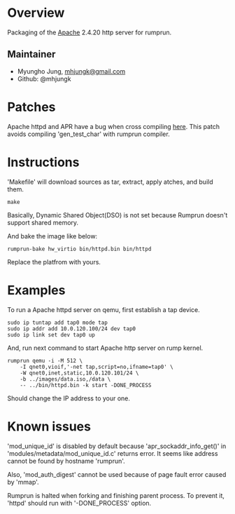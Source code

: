 Overview
========

Packaging of the [Apache](https://httpd.apache.org/) 2.4.20 http server for rumprun.

Maintainer
----------

* Myungho Jung, mhjungk@gmail.com
* Github: @mhjungk

Patches
=======

Apache httpd and APR have a bug when cross compiling [here](https://bz.apache.org/bugzilla/show_bug.cgi?id=51257). This patch avoids compiling 'gen_test_char' with rumprun compiler.

Instructions
============

'Makefile' will download sources as tar, extract, apply atches, and build them.
```
make
```

Basically, Dynamic Shared Object(DSO) is not set because Rumprun doesn't support shared memory.


And bake the image like below:
```
rumprun-bake hw_virtio bin/httpd.bin bin/httpd
```

Replace the platfrom with yours.

Examples
========

To run a Apache httpd server on qemu, first establish a tap device.

````
sudo ip tuntap add tap0 mode tap
sudo ip addr add 10.0.120.100/24 dev tap0
sudo ip link set dev tap0 up

````

And, run next command to start Apache http server on rump kernel.

````
rumprun qemu -i -M 512 \
    -I qnet0,vioif,'-net tap,script=no,ifname=tap0' \
    -W qnet0,inet,static,10.0.120.101/24 \
    -b ../images/data.iso,/data \
    -- ../bin/httpd.bin -k start -DONE_PROCESS
````

Should change the IP address to your one.

Known issues
============

'mod_unique_id' is disabled by default because 'apr_sockaddr_info_get()' in 'modules/metadata/mod_unique_id.c' returns error. It seems like address cannot be found by hostname 'rumprun'.

Also, 'mod_auth_digest' cannot be used because of page fault error caused by 'mmap'.

Rumprun is halted when forking and finishing parent process. To prevent it, 'httpd' should run with '-DONE_PROCESS' option.

